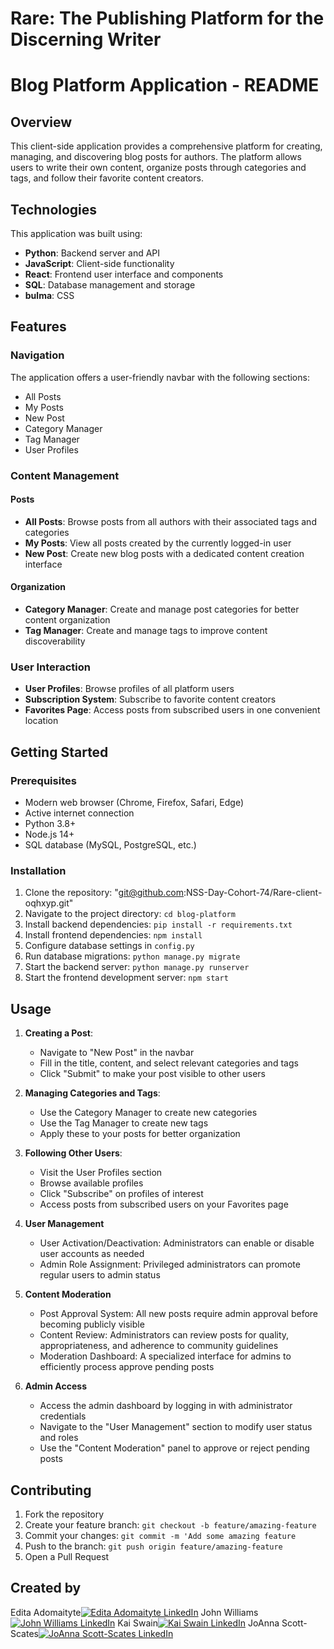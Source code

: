 # Rare: The Publishing Platform for the Discerning Writer

# Blog Platform Application - README

## Overview

This client-side application provides a comprehensive platform for creating, managing, and discovering blog posts for authors. The platform allows users to write their own content, organize posts through categories and tags, and follow their favorite content creators.

## Technologies

This application was built using:
- **Python**: Backend server and API
- **JavaScript**: Client-side functionality
- **React**: Frontend user interface and components
- **SQL**: Database management and storage
- **bulma**: CSS 

## Features

### Navigation
The application offers a user-friendly navbar with the following sections:
- All Posts
- My Posts
- New Post
- Category Manager
- Tag Manager
- User Profiles

### Content Management

#### Posts
- **All Posts**: Browse posts from all authors with their associated tags and categories
- **My Posts**: View all posts created by the currently logged-in user
- **New Post**: Create new blog posts with a dedicated content creation interface

#### Organization
- **Category Manager**: Create and manage post categories for better content organization
- **Tag Manager**: Create and manage tags to improve content discoverability

### User Interaction
- **User Profiles**: Browse profiles of all platform users
- **Subscription System**: Subscribe to favorite content creators
- **Favorites Page**: Access posts from subscribed users in one convenient location

## Getting Started

### Prerequisites
- Modern web browser (Chrome, Firefox, Safari, Edge)
- Active internet connection
- Python 3.8+
- Node.js 14+
- SQL database (MySQL, PostgreSQL, etc.)

### Installation
1. Clone the repository: "git@github.com:NSS-Day-Cohort-74/Rare-client-oqhxyp.git"
2. Navigate to the project directory: `cd blog-platform`
3. Install backend dependencies: `pip install -r requirements.txt`
4. Install frontend dependencies: `npm install`
5. Configure database settings in `config.py`
6. Run database migrations: `python manage.py migrate`
7. Start the backend server: `python manage.py runserver`
8. Start the frontend development server: `npm start`

## Usage

1. **Creating a Post**:
   - Navigate to "New Post" in the navbar
   - Fill in the title, content, and select relevant categories and tags
   - Click "Submit" to make your post visible to other users

2. **Managing Categories and Tags**:
   - Use the Category Manager to create new categories
   - Use the Tag Manager to create new tags
   - Apply these to your posts for better organization

3. **Following Other Users**:
   - Visit the User Profiles section
   - Browse available profiles
   - Click "Subscribe" on profiles of interest
   - Access posts from subscribed users on your Favorites page

4. **User Management**
   - User Activation/Deactivation: Administrators can enable or disable user accounts as needed
   - Admin Role Assignment: Privileged administrators can promote regular users to admin status

5. **Content Moderation**
   - Post Approval System: All new posts require admin approval before becoming publicly visible
   - Content Review: Administrators can review posts for quality, appropriateness, and adherence to community guidelines
   - Moderation Dashboard: A specialized interface for admins to efficiently process  approve pending posts

6. **Admin Access**
   - Access the admin dashboard by logging in with administrator credentials
   - Navigate to the "User Management" section to modify user status and roles
   - Use the "Content Moderation" panel to approve or reject pending posts

## Contributing

1. Fork the repository
2. Create your feature branch: `git checkout -b feature/amazing-feature`
3. Commit your changes: `git commit -m 'Add some amazing feature`
4. Push to the branch: `git push origin feature/amazing-feature`
5. Open a Pull Request

## Created by
Edita Adomaityte<a href="https://linkedin.com/in/edita-adomaityte" target="_blank"><img src="https://img.shields.io/badge/linkedin%20-%230077B5.svg?&style=for-the-badge&logo=linkedin&logoColor=white" alt="Edita Adomaityte LinkedIn" style="height: auto !important;width: auto !important;" /></a>
John Williams <a href="www.linkedin.com/in/john-williams-2007b4352" target="_blank"><img src="https://img.shields.io/badge/linkedin%20-%230077B5.svg?&style=for-the-badge&logo=linkedin&logoColor=white" alt="John Williams LinkedIn" style="height: auto !important;width: auto !important;" /></a>
Kai Swain<a href="https://www.linkedin.com/in/kai-swain/" target="_blank"><img src="https://img.shields.io/badge/linkedin%20-%230077B5.svg?&style=for-the-badge&logo=linkedin&logoColor=white" alt="Kai Swain LinkedIn" style="height: auto !important;width: auto !important;" /></a>
JoAnna Scott-Scates<a href="https://www.linkedin.com/in/joanna-scott-scates/" target="_blank"><img src="https://img.shields.io/badge/linkedin%20-%230077B5.svg?&style=for-the-badge&logo=linkedin&logoColor=white" alt="JoAnna Scott-Scates LinkedIn" style="height: auto !important;width: auto !important;" /></a>
